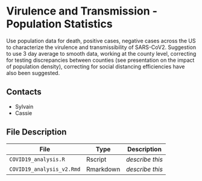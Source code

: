 # Virulence and Transmission - Population Statistics

Use population data for death, positive cases, negative cases across the US to characterize
the virulence and transmissibility of SARS-CoV2. Suggestion to use 3 day average to smooth
data, working at the county level, correcting for testing discrepancies between counties
(see presentation on the impact of population density), correcting for social distancing
efficiencies have also been suggested.

## Contacts

* Sylvain
* Cassie

## File Description

| File | Type | Description |
| ---- | ---- | ----------- |
| `COVID19_analysis.R` | Rscript | _describe this_ |
| `COVID19_analysis_v2.Rmd` | Rmarkdown | _describe this_ |
